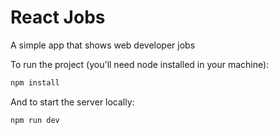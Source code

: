 # React Jobs

A simple app that shows web developer jobs

To run the project (you'll need node installed in your machine):

```sh
npm install
```

And to start the server locally:

```sh
npm run dev
```